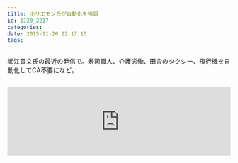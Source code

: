 ```yaml
---
title: ホリエモン氏が自動化を強調
id: 1120_2217
categories:
date: 2015-11-20 22:17:10
tags:
---
```


堀江貴文氏の最近の発信で。寿司職人、介護労働、田舎のタクシー、飛行機を自動化してCA不要になど。
<iframe class="hatenablogcard" style="width:100%;height:155px;margin:15px 0;max-width:680px;" title="ホリエモン炎上発言の背景にある、本当のプロフェッショナルとは？ - まぐまぐニュース！" src="http://hatenablog.com/embed?url=http://www.mag2.com/p/news/123553?utm_medium=email&utm_source=mag_W000000125_mon&utm_campaign=mag_0001625468_1117" frameborder="0" scrolling="no"></iframe>